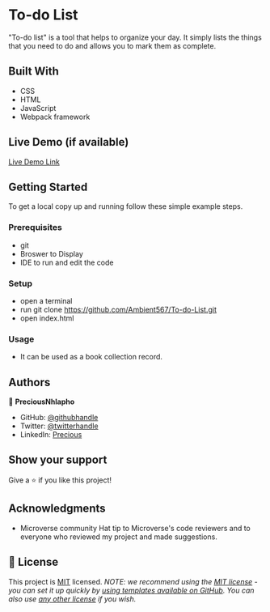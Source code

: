 # To-do List
"To-do list" is a tool that helps to organize your day. It simply lists the things that you need to do and allows you to mark them as complete.
## Built With
- CSS
- HTML
- JavaScript
- Webpack framework
## Live Demo (if available)
[Live Demo Link](https://livedemo.com)
## Getting Started
To get a local copy up and running follow these simple example steps.
### Prerequisites
- git
- Broswer to Display
- IDE to run and edit the code
### Setup
- open a terminal
- run git clone https://github.com/Ambient567/To-do-List.git
- open index.html
### Usage
- It can be used as a book collection record.
## Authors
👤 **PreciousNhlapho**
- GitHub: [@githubhandle](https://github.com/Ambient567)
- Twitter: [@twitterhandle](https://twitter.com/pnhlapho59@gmail.com)
- LinkedIn: [Precious](https://)
## Show your support
Give a ⭐ if you like this project!
## Acknowledgments
- Microverse community
  Hat tip to Microverse's code reviewers and to everyone who reviewed my project and made suggestions.
## 📝 License
This project is [MIT](./LICENSE) licensed.
_NOTE: we recommend using the [MIT license](https://choosealicense.com/licenses/mit/) - you can set it up quickly by [using templates available on GitHub](https://docs.github.com/en/communities/setting-up-your-project-for-healthy-contributions/adding-a-license-to-a-repository). You can also use [any other license](https://choosealicense.com/licenses/) if you wish._

